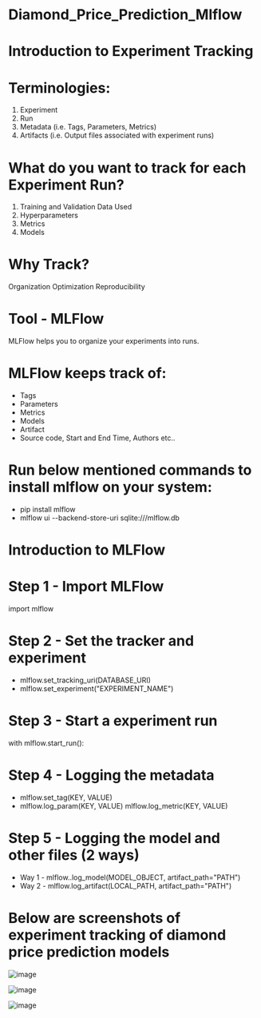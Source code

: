 # Diamond_Price_Prediction_Mlflow
# Introduction to Experiment Tracking
# Terminologies:

1. Experiment
2. Run
3. Metadata (i.e. Tags, Parameters, Metrics)
4. Artifacts (i.e. Output files associated with experiment runs)

# What do you want to track for each Experiment Run?
1. Training and Validation Data Used
2. Hyperparameters
3. Metrics
4. Models

# Why Track?
Organization Optimization Reproducibility

# Tool - MLFlow
MLFlow helps you to organize your experiments into runs.

# MLFlow keeps track of:
- Tags
- Parameters
- Metrics
- Models
- Artifact
- Source code, Start and End Time, Authors etc..

# Run below mentioned commands to install mlflow on your system:

- pip install mlflow
- mlflow ui --backend-store-uri sqlite:///mlflow.db

# Introduction to MLFlow
# Step 1 - Import MLFlow

import mlflow

# Step 2 - Set the tracker and experiment

- mlflow.set_tracking_uri(DATABASE_URI)
- mlflow.set_experiment("EXPERIMENT_NAME")

# Step 3 - Start a experiment run

with mlflow.start_run():

# Step 4 - Logging the metadata

- mlflow.set_tag(KEY, VALUE)
- mlflow.log_param(KEY, VALUE) mlflow.log_metric(KEY, VALUE)

# Step 5 - Logging the model and other files (2 ways)

- Way 1 - mlflow.<FRAMEWORK>.log_model(MODEL_OBJECT, artifact_path="PATH")
- Way 2 - mlflow.log_artifact(LOCAL_PATH, artifact_path="PATH")

# Below are screenshots of experiment tracking of diamond price prediction models
![image](https://user-images.githubusercontent.com/65038531/193413610-73fe5599-a4c6-453b-8698-216f096bcf50.png)

![image](https://user-images.githubusercontent.com/65038531/193414436-fe7778f5-dc60-4e66-a36e-a3294ad21a70.png)

![image](https://user-images.githubusercontent.com/65038531/193414587-ebde3926-530a-4416-b4a0-83b4da462331.png)
